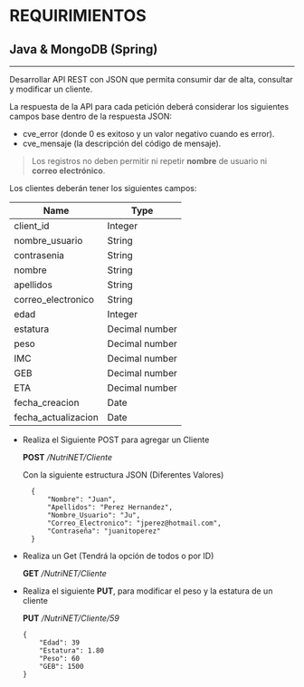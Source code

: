 # REQUIRIMIENTOS
## Java & MongoDB (Spring)
***


Desarrollar API REST con JSON que permita consumir dar de alta, consultar y modificar un cliente.

La respuesta de la API para cada petición deberá considerar los siguientes campos base dentro de la respuesta JSON:

- cve_error (donde 0 es exitoso y un valor negativo cuando es error). 
- cve_mensaje (la descripción del código de mensaje).

> Los registros no deben permitir ni repetir **nombre** de usuario ni **correo electrónico**.

Los clientes deberán tener los siguientes campos:

| Name                | Type           |
|---------------------|----------------|
| client_id           | Integer        |
| nombre_usuario      | String         |
| contrasenia         | String         |
| nombre              | String         |
| apellidos           | String         |
| correo_electronico  | String         |
| edad                | Integer        |
| estatura            | Decimal number |
| peso                | Decimal number |
| IMC                 | Decimal number |
| GEB                 | Decimal number |
| ETA                 | Decimal number |
| fecha_creacion      | Date           |
| fecha_actualizacion | Date           |


- Realiza el Siguiente POST para agregar un Cliente

    **POST** */NutriNET/Cliente*
    
    Con la siguiente estructura JSON (Diferentes Valores)

        {
            "Nombre": "Juan",
            "Apellidos": "Perez Hernandez", 
            "Nombre_Usuario": "Ju",
            "Correo_Electronico": "jperez@hotmail.com",
            "Contraseña": "juanitoperez"
        }

- Realiza un Get (Tendrá la opción de todos o por ID)

  **GET** */NutriNET/Cliente*

- Realiza el siguiente **PUT**, para modificar el peso y la estatura de un cliente 
  
  **PUT** */NutriNET/Cliente/59*
  
      {
          "Edad": 39
          "Estatura": 1.80
          "Peso": 60
          "GEB": 1500
      }

